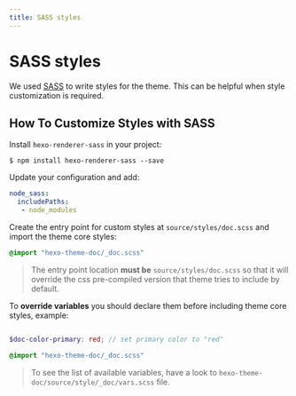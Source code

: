 ```yaml
---
title: SASS styles
---
```


# SASS styles

We used [SASS](http://sass-lang.com/) to write styles for the theme.
This can be helpful when style customization is required.

## How To Customize Styles with SASS

Install `hexo-renderer-sass` in your project:

```
$ npm install hexo-renderer-sass --save
```

Update your configuration and add:

```yaml
node_sass:
  includePaths:
   - node_modules
```

Create the entry point for custom styles at `source/styles/doc.scss` and import the theme core styles:

```scss
@import "hexo-theme-doc/_doc.scss"
```
> The entry point location **must be** `source/styles/doc.scss` so that it will override the css pre-compiled version that theme tries to include by default.

To **override variables** you should declare them before including theme core styles, example:

```scss

$doc-color-primary: red; // set primary color to "red"

@import "hexo-theme-doc/_doc.scss"
```

> To see the list of available variables, have a look to `hexo-theme-doc/source/style/_doc/vars.scss` file.

